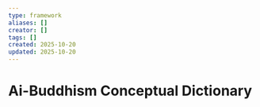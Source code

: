 ```yaml
---
type: framework
aliases: []
creator: []
tags: []
created: 2025-10-20
updated: 2025-10-20
---
```


# Ai-Buddhism Conceptual Dictionary


